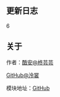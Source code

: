 ## 更新日志
6

## 关于
作者：[酷安@柊芸芸](http://www.coolapk.com/u/11696005)

[GitHub@泠裳](https://github.com/Lslingshang)

模块地址：[GitHub](https://github.com/Lslingshang/Memory.expansion.writeback)
